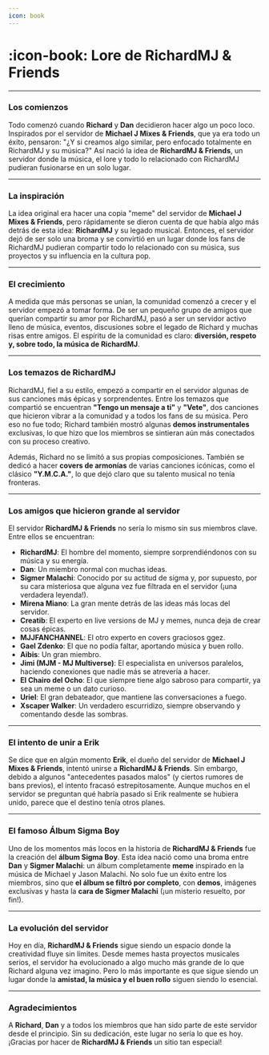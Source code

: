 ```yaml
---
icon: book
---
```


# :icon-book: Lore de RichardMJ & Friends

***
### Los comienzos

Todo comenzó cuando **Richard** y **Dan** decidieron hacer algo un poco loco. Inspirados por el servidor de **Michael J Mixes & Friends**, que ya era todo un éxito, pensaron: "¿Y si creamos algo similar, pero enfocado totalmente en RichardMJ y su música?" Así nació la idea de **RichardMJ & Friends**, un servidor donde la música, el lore y todo lo relacionado con RichardMJ pudieran fusionarse en un solo lugar.

***
### La inspiración

La idea original era hacer una copia "meme" del servidor de **Michael J Mixes & Friends**, pero rápidamente se dieron cuenta de que había algo más detrás de esta idea: **RichardMJ** y su legado musical. Entonces, el servidor dejó de ser solo una broma y se convirtió en un lugar donde los fans de RichardMJ pudieran compartir todo lo relacionado con su música, sus proyectos y su influencia en la cultura pop.

***
### El crecimiento

A medida que más personas se unían, la comunidad comenzó a crecer y el servidor empezó a tomar forma. De ser un pequeño grupo de amigos que querían compartir su amor por RichardMJ, pasó a ser un servidor activo lleno de música, eventos, discusiones sobre el legado de Richard y muchas risas entre amigos. El espíritu de la comunidad es claro: **diversión, respeto y, sobre todo, la música de RichardMJ**.

***
### Los temazos de RichardMJ

RichardMJ, fiel a su estilo, empezó a compartir en el servidor algunas de sus canciones más épicas y sorprendentes. Entre los temazos que compartió se encuentran **"Tengo un mensaje a ti"** y **"Vete"**, dos canciones que hicieron vibrar a la comunidad y a todos los fans de su música. Pero eso no fue todo; Richard también mostró algunas **demos instrumentales** exclusivas, lo que hizo que los miembros se sintieran aún más conectados con su proceso creativo.

Además, Richard no se limitó a sus propias composiciones. También se dedicó a hacer **covers de armonías** de varias canciones icónicas, como el clásico **"Y.M.C.A."**, lo que dejó claro que su talento musical no tenía fronteras.

***
### Los amigos que hicieron grande al servidor

El servidor **RichardMJ & Friends** no sería lo mismo sin sus miembros clave. Entre ellos se encuentran:

- **RichardMJ**: El hombre del momento, siempre sorprendiéndonos con su música y su energía.
- **Dan**: Un miembro normal con muchas ideas.
- **Sigmer Malachi**: Conocido por su actitud de sigma y, por supuesto, por su cara misteriosa que alguna vez fue filtrada en el servidor (¡una verdadera leyenda!).
- **Mirena Miano**: La gran mente detrás de las ideas más locas del servidor.
- **Creatib**: El experto en live versions de MJ y memes, nunca deja de crear cosas épicas.
- **MJJFANCHANNEL**: El otro experto en covers graciosos ggez.
- **Gael Zdenko**: El que no podía faltar, aportando música y buen rollo.
- **Aibis**: Un gran miembro.
- **Jimi (MJM - MJ Multiverse)**: El especialista en universos paralelos, haciendo conexiones que nadie más se atrevería a hacer.
- **El Chairo del Ocho**: El que siempre tiene algo sabroso para compartir, ya sea un meme o un dato curioso.
- **Uriel**: El gran debateador, que mantiene las conversaciones a fuego.
- **Xscaper Walker**: Un verdadero escurridizo, siempre observando y comentando desde las sombras.

***
### El intento de unir a Erik

Se dice que en algún momento **Erik**, el dueño del servidor de **Michael J Mixes & Friends**, intentó unirse a **RichardMJ & Friends**. Sin embargo, debido a algunos "antecedentes pasados malos" (y ciertos rumores de bans previos), el intento fracasó estrepitosamente. Aunque muchos en el servidor se preguntan qué habría pasado si Erik realmente se hubiera unido, parece que el destino tenía otros planes.

***
### El famoso **Álbum Sigma Boy**

Uno de los momentos más locos en la historia de **RichardMJ & Friends** fue la creación del **álbum Sigma Boy**. Esta idea nació como una broma entre **Dan** y **Sigmer Malachi**: un álbum completamente **meme** inspirado en la música de Michael y Jason Malachi. No solo fue un éxito entre los miembros, sino que **el álbum se filtró por completo**, con **demos**, imágenes exclusivas y hasta la **cara de Sigmer Malachi** (¡un misterio resuelto, por fin!).

***
### La evolución del servidor

Hoy en día, **RichardMJ & Friends** sigue siendo un espacio donde la creatividad fluye sin límites. Desde memes hasta proyectos musicales serios, el servidor ha evolucionado a algo mucho más grande de lo que Richard alguna vez imagino. Pero lo más importante es que sigue siendo un lugar donde la **amistad, la música y el buen rollo** siguen siendo lo esencial.

***
### Agradecimientos

A **Richard**, **Dan** y a todos los miembros que han sido parte de este servidor desde el principio. Sin su dedicación, este lugar no sería lo que es hoy. ¡Gracias por hacer de **RichardMJ & Friends** un sitio tan especial!
